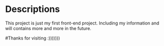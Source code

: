 # Descriptions

This project is just my first front-end project. Including my information and will contains more and more in the future.

#Thanks for visiting :)))))))
